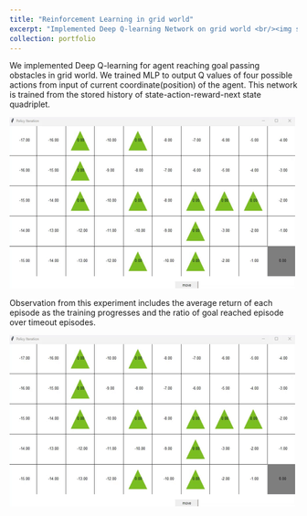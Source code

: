 ```yaml
---
title: "Reinforcement Learning in grid world"
excerpt: "Implemented Deep Q-learning Network on grid world <br/><img src='/images/RL_stage.gif'>"
collection: portfolio
---
```

We implemented Deep Q-learning for agent reaching goal passing obstacles in grid world. We trained MLP to output Q values of four possible actions from input of current coordinate(position) of the agent. This network is trained from the stored history of state-action-reward-next state quadriplet.

![Editing a markdown file for a talk](/images/RL_stage.gif)

Observation from this experiment includes the average return of each episode as the training progresses and the ratio of goal reached episode over timeout episodes.

![Editing a markdown file for a talk](/images/RL_stage.gif)
